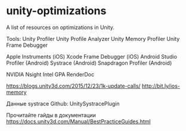 # unity-optimizations
A list of resources on optimizations in Unity.

Tools:
Unity Profiler
Unity Profile Analyzer
Unity Memory Profiler
Unity Frame Debugger

Apple Instruments (iOS)
Xcode Frame Debugger (iOS)
Android Studio Profiler (Android)
Systrace (Android)
Snapdragon Profiler (Android)

NVIDIA Nsight
Intel GPA
RenderDoc


https://blogs.unity3d.com/2015/12/23/1k-update-calls/
http://bit.ly/ios-memory


Данные systrace
Github: UnitySystracePlugin


Прочитайте гайды в документации
https://docs.unity3d.com/Manual/BestPracticeGuides.html
